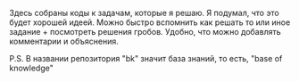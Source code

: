 Здесь собраны коды к задачам, которые я решаю. Я подумал, что это будет хорошей идеей. Можно быстро вспомнить как решать то или иное задание + посмотреть решения гробов. Удобно, что можно добавлять комментарии и объяснения.

P.S. В названии репозитория "bk" значит база знаний, то есть, "base of knowledge"

